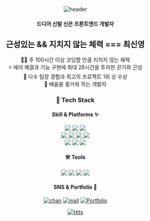 <div align="center">

![header](https://capsule-render.vercel.app/api?type=waving&color=181717&text=Front-End%20Developer&height=200&&animation=fadeIn&fontColor=ffffff)

#### 드디어 신발 신은 프론트엔드 개발자

## 근성있는 && 지치지 않는 체력 === 최신영

🏃🏻 주 100시간 이상 코딩할 만큼 지치지 않는 체력  
⚡ 에러 해결과 기능 구현에 최대 26시간을 투자한 끈기와 근성  
🥇 다수 팀장 경험과 최고의 프로젝트 1위 상 수상  
🤩 배움을 즐거워 하는 개발자

### 📖 Tech Stack

#### Skill & Platforms ✨

  <img src="https://img.shields.io/badge/html5-E34F26?style=flat&logo=html5&logoColor=white">
  <img src="https://img.shields.io/badge/css3-1572B6?style=flat&logo=css3&logoColor=white">
  <img src="https://img.shields.io/badge/JavaScript-F7DF1E?style=flat&logo=JavaScript&logoColor=black">
<br>
  <img src="https://img.shields.io/badge/react-61DAFB?style=flat&logo=react&logoColor=black">
  <img src="https://img.shields.io/badge/redux-764ABC?style=flat&logo=redux&logoColor=white">
  <img src="https://img.shields.io/badge/styled_components-DB7093?style=flat&logo=styledcomponents&logoColor=white">
  <img src="https://img.shields.io/badge/Bootstrap-7952B3?style=flat&logo=Bootstrap&logoColor=white">
<br>
  <img src="https://img.shields.io/badge/webrtc-333333?style=flat&logo=webrtc&logoColor=white">
  <img src="https://img.shields.io/badge/Socket.io-010101?style=flat&logo=Socket.io&logoColor=white">
  <img src="https://img.shields.io/badge/AWS_Amplify-FF9900?style=flat&logo=AWSAmplify&logoColor=white">
<br>

#### 🛠️ Tools

  <img src="https://img.shields.io/badge/Visual_Studio_Code-007ACC?style=flat&logo=VisualStudioCode&logoColor=white">
  <img src="https://img.shields.io/badge/github-181717?style=flat&logo=github&logoColor=white">
  <img src="https://img.shields.io/badge/slack-4A154B?style=flat&logo=slack&logoColor=white">
  <img src="https://img.shields.io/badge/notion-000000?style=flat&logo=notion&logoColor=white">

<br>

#### SNS & Portfolio 📱

[![chan](https://img.shields.io/badge/velog_chan-20C997.svg?&style=flat&for-the-badge&logo=velog&logoColor=white)](https://velog.io/@channn02) [![mail](https://img.shields.io/badge/chan.jor.zz@gmail.com-EA4335.svg?&style=flat&for-the-badge&logo=gmail&logoColor=white)](chan.jor.zz@gmail.com) [![Portfolio](https://img.shields.io/badge/Portfolio-005AF0.svg?&style=flat&for-the-badge&logo=AMP&logoColor=white)](https://front-chan.notion.site/_-4e53a28df8d54fad84c153ed23d51859)

<!--
<img alt="Html" src ="https://img.shields.io/badge/내용-배경색상6자리.svg?&style=for-the-badge&logo=icon이름&logoColor=로고색상"/>

<img alt="Html" src ="https://img.shields.io/badge/adidas-40AEF0.svg?&style=for-the-badge&logo=adidas&logoColor=black"/> -->

[![Hits](https://hits.seeyoufarm.com/api/count/incr/badge.svg?url=https%3A%2F%2Fgithub.com%2Ffront-chan&count_bg=%23181717&title_bg=%23181717&icon=github.svg&icon_color=%23FFFFFF&title=GitHub&edge_flat=false)](https://hits.seeyoufarm.com)

</div>
